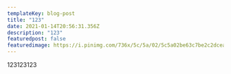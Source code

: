 ```yaml
---
templateKey: blog-post
title: "123"
date: 2021-01-14T20:56:31.356Z
description: "123"
featuredpost: false
featuredimage: https://i.pinimg.com/736x/5c/5a/02/5c5a02be63c7be2c2dceaa3abb3cb77a.jpg
---
```

123123123